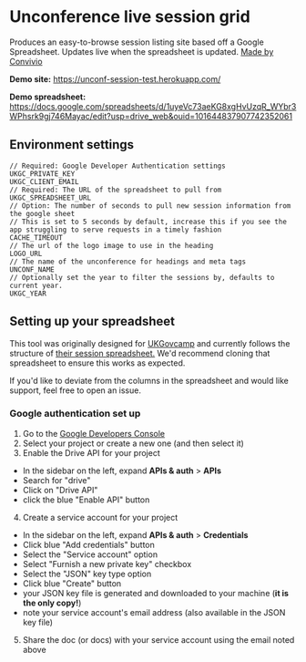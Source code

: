 # Unconference live session grid

Produces an easy-to-browse session listing site based off a Google Spreadsheet. Updates live when the spreadsheet is updated. [Made by Convivio](https://weareconvivio.com)



**Demo site:** https://unconf-session-test.herokuapp.com/

**Demo spreadsheet:** https://docs.google.com/spreadsheets/d/1uyeVc73aeKG8xgHvUzqR_WYbr3WPhsrk9gj746Mayac/edit?usp=drive_web&ouid=101644837907742352061

## Environment settings

```
// Required: Google Developer Authentication settings 
UKGC_PRIVATE_KEY
UKGC_CLIENT_EMAIL
// Required: The URL of the spreadsheet to pull from
UKGC_SPREADSHEET_URL
// Option: The number of seconds to pull new session information from the google sheet
// This is set to 5 seconds by default, increase this if you see the app struggling to serve requests in a timely fashion
CACHE_TIMEOUT
// The url of the logo image to use in the heading
LOGO_URL
// The name of the unconference for headings and meta tags
UNCONF_NAME
// Optionally set the year to filter the sessions by, defaults to current year.
UKGC_YEAR
```

## Setting up your spreadsheet

This tool was originally designed for [UKGovcamp](https://www.ukgovcamp.com/) and currently follows the structure of [their session spreadsheet.](https://docs.google.com/spreadsheets/d/1S6nemSPxSLrURGigaQZFKViWBoAhalpE2f0RtZ92Fpk/edit#gid=11) We'd recommend cloning that spreadsheet to ensure this works as expected.

If you'd like to deviate from the columns in the spreadsheet and would like support, feel free to open an issue.

### Google authentication set up

1. Go to the [Google Developers Console](https://console.developers.google.com/project)
2. Select your project or create a new one (and then select it)
3. Enable the Drive API for your project
  - In the sidebar on the left, expand __APIs & auth__ > __APIs__
  - Search for "drive"
  - Click on "Drive API"
  - click the blue "Enable API" button
4. Create a service account for your project
  - In the sidebar on the left, expand __APIs & auth__ > __Credentials__
  - Click blue "Add credentials" button
  - Select the "Service account" option
  - Select "Furnish a new private key" checkbox
  - Select the "JSON" key type option
  - Click blue "Create" button
  - your JSON key file is generated and downloaded to your machine (__it is the only copy!__)
  - note your service account's email address (also available in the JSON key file)
5. Share the doc (or docs) with your service account using the email noted above
